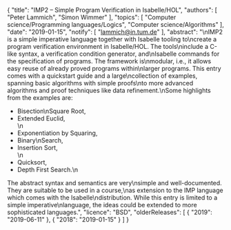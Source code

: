 {
    "title": "IMP2 – Simple Program Verification in Isabelle/HOL",
    "authors": [
        "Peter Lammich",
        "Simon Wimmer"
    ],
    "topics": [
        "Computer science/Programming languages/Logics",
        "Computer science/Algorithms"
    ],
    "date": "2019-01-15",
    "notify": [
        "lammich@in.tum.de"
    ],
    "abstract": "\nIMP2 is a simple imperative language together with Isabelle tooling to\ncreate a program verification environment in Isabelle/HOL. The tools\ninclude a C-like syntax, a verification condition generator, and\nIsabelle commands for the specification of programs. The framework is\nmodular, i.e., it allows easy reuse of already proved programs within\nlarger programs.  This entry comes with a quickstart guide and a large\ncollection of examples, spanning basic algorithms with simple proofs\nto more advanced algorithms and proof techniques like data refinement.\nSome highlights from the examples are: <ul> <li>Bisection\nSquare Root, </li> <li>Extended Euclid,  </li>\n<li>Exponentiation by Squaring,  </li> <li>Binary\nSearch,  </li> <li>Insertion Sort,  </li>\n<li>Quicksort,  </li> <li>Depth First Search.\n</li> </ul>  The abstract syntax and semantics are very\nsimple and well-documented. They are suitable to be used in a course,\nas extension to the IMP language which comes with the Isabelle\ndistribution.  While this entry is limited to a simple imperative\nlanguage, the ideas could be extended to more sophisticated languages.",
    "licence": "BSD",
    "olderReleases": [
        {
            "2019": "2019-06-11"
        },
        {
            "2018": "2019-01-15"
        }
    ]
}